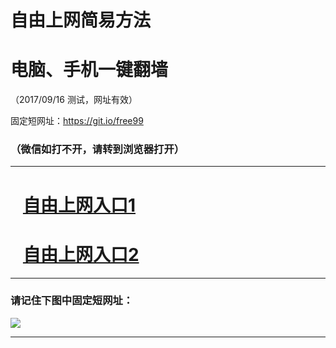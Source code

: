 ﻿# 自由上网简易方法

# 电脑、手机一键翻墙

（2017/09/16 测试，网址有效）

固定短网址：https://git.io/free99

### （微信如打不开，请转到浏览器打开）


***





# &nbsp;&nbsp; <a href="http://ft900824541.fwq-tz1003.online/fwqtz01.html?t=091600114187 " target="_blank">自由上网入口1</a>
# &nbsp;&nbsp; <a href="http://ft24742874.fwq-tz1004.online/fwqtz02.html?t=091600112778 " target="_blank">自由上网入口2</a>
***

### 请记住下图中固定短网址：

<img src="https://s3-us-west-2.amazonaws.com/fwq-1001/yjfq-20170905okok.png" /> 


***

